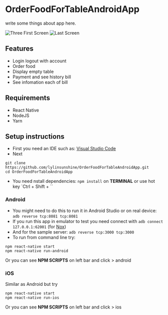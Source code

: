 # OrderFoodForTableAndroidApp
write some things about app here.

![Three First Screen](https://user-images.githubusercontent.com/49482201/70845850-1b424400-1e86-11ea-961a-c76221c78a95.png)
![Last Screen](https://user-images.githubusercontent.com/49482201/70845913-c226e000-1e86-11ea-93dd-47dd106a18bf.png)

## Features
- Login logout with account
- Order food
- Display empty table
- Payment and see history bill
- See infomation each of bill

## Requirements
- React Native
- NodeJS
- Yarn

## Setup instructions
* First you need an IDE such as: [Visual Studio Code](https://code.visualstudio.com/)
* Next
```
git clone https://github.com/lylinsunshine/OrderFoodForTableAndroidApp.git
cd OrderFoodForTableAndroidApp
```
* You need nstall dependencies: `npm install` on **TERMINAL** or use hot key `Ctrl + Shift + ``

### Android

* You might need to do this to run it in Android Studio or on real device: `adb reverse tcp:8081 tcp:8081`
* If you run this app in emulator to test you need connect with `adb connect 127.0.0.1:62001` (for [Nox](https://vn.bignox.com/))
* And for the sample server: `adb reverse tcp:3000 tcp:3000`
* To run from command line try:
```
npm react-native start
npm react-native run-android
```
Or you can see **NPM SCRIPTS** on left bar and click > android
### iOS
Similar as Android but try
```
npm react-native start
npm react-native run-ios
```
Or you can see **NPM SCRIPTS** on left bar and click > ios
